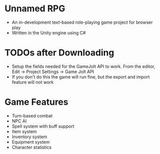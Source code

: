 # Unnamed RPG #
* An in-development text-based role-playing game project for browser play
* Written in the Unity engine using C#

# TODOs after Downloading #
* Setup the fields needed for the GameJolt API to work. From the editor, Edit → Project Settings → Game Jolt API
* If you don't do this the game will run fine, but the export and import feature will not work

# Game Features #
* Turn-based combat
* NPC AI
* Spell system with buff support
* Item system
* Inventory system
* Equipment system
* Character statistics